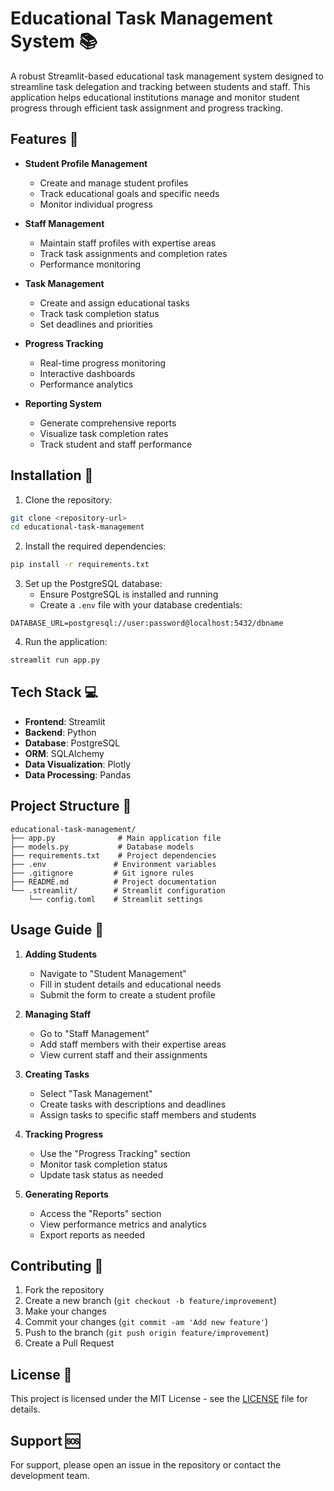 # Educational Task Management System 📚

A robust Streamlit-based educational task management system designed to streamline task delegation and tracking between students and staff. This application helps educational institutions manage and monitor student progress through efficient task assignment and progress tracking.

## Features 🌟

- **Student Profile Management**
  - Create and manage student profiles
  - Track educational goals and specific needs
  - Monitor individual progress

- **Staff Management**
  - Maintain staff profiles with expertise areas
  - Track task assignments and completion rates
  - Performance monitoring

- **Task Management**
  - Create and assign educational tasks
  - Track task completion status
  - Set deadlines and priorities

- **Progress Tracking**
  - Real-time progress monitoring
  - Interactive dashboards
  - Performance analytics

- **Reporting System**
  - Generate comprehensive reports
  - Visualize task completion rates
  - Track student and staff performance

## Installation 🔧

1. Clone the repository:
```bash
git clone <repository-url>
cd educational-task-management
```

2. Install the required dependencies:
```bash
pip install -r requirements.txt
```

3. Set up the PostgreSQL database:
   - Ensure PostgreSQL is installed and running
   - Create a `.env` file with your database credentials:
```env
DATABASE_URL=postgresql://user:password@localhost:5432/dbname
```

4. Run the application:
```bash
streamlit run app.py
```

## Tech Stack 💻

- **Frontend**: Streamlit
- **Backend**: Python
- **Database**: PostgreSQL
- **ORM**: SQLAlchemy
- **Data Visualization**: Plotly
- **Data Processing**: Pandas

## Project Structure 📁

```
educational-task-management/
├── app.py              # Main application file
├── models.py           # Database models
├── requirements.txt    # Project dependencies
├── .env               # Environment variables
├── .gitignore         # Git ignore rules
├── README.md          # Project documentation
└── .streamlit/        # Streamlit configuration
    └── config.toml    # Streamlit settings
```

## Usage Guide 📖

1. **Adding Students**
   - Navigate to "Student Management"
   - Fill in student details and educational needs
   - Submit the form to create a student profile

2. **Managing Staff**
   - Go to "Staff Management"
   - Add staff members with their expertise areas
   - View current staff and their assignments

3. **Creating Tasks**
   - Select "Task Management"
   - Create tasks with descriptions and deadlines
   - Assign tasks to specific staff members and students

4. **Tracking Progress**
   - Use the "Progress Tracking" section
   - Monitor task completion status
   - Update task status as needed

5. **Generating Reports**
   - Access the "Reports" section
   - View performance metrics and analytics
   - Export reports as needed

## Contributing 🤝

1. Fork the repository
2. Create a new branch (`git checkout -b feature/improvement`)
3. Make your changes
4. Commit your changes (`git commit -am 'Add new feature'`)
5. Push to the branch (`git push origin feature/improvement`)
6. Create a Pull Request

## License 📄

This project is licensed under the MIT License - see the [LICENSE](LICENSE) file for details.

## Support 🆘

For support, please open an issue in the repository or contact the development team.
